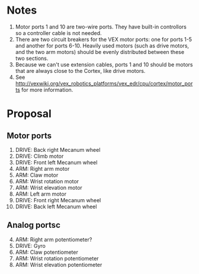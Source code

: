 Notes
=====

1. Motor ports 1 and 10 are two-wire ports.  They have built-in controllors so
   a controller cable is not needed.
2. There are two circuit breakers for the VEX motor ports: one for ports 1-5
   and another for ports 6-10.  Heavily used motors (such as drive motors, and
   the two arm motors) should be evenly distributed between these two
   sections.
3. Because we can't use extension cables, ports 1 and 10 should be motors that
   are always close to the Cortex, like drive motors.
4. See http://vexwiki.org/vex_robotics_platforms/vex_edr/cpu/cortex/motor_ports
   for more information.

Proposal
========

Motor ports
-----------

1. DRIVE: Back right Mecanum wheel
2. DRIVE: Climb motor
3. DRIVE: Front left Mecanum wheel
4. ARM: Right arm motor
5. ARM: Claw motor
6. ARM: Wrist rotation motor
7. ARM: Wrist elevation motor
8. ARM: Left arm motor
9. DRIVE: Front right Mecanum wheel
10. DRIVE: Back left Mecanum wheel

Analog portsc
------------
4. ARM: Right arm potentiometer?
2. DRIVE: Gyro
5. ARM: Claw potentiometer
6. ARM: Wrist rotation potentiometer
7. ARM: Wrist elevation potentiometer

